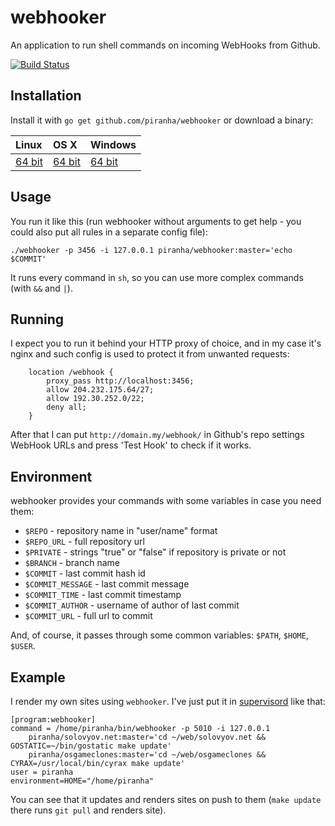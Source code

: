 # webhooker

An application to run shell commands on incoming WebHooks from Github.

[![Build Status](https://travis-ci.org/piranha/webhooker.png)](https://travis-ci.org/piranha/webhooker)

## Installation

Install it with `go get github.com/piranha/webhooker` or download a binary:

| Linux         | OS X          | Windows       |
|:--------------|:--------------|:--------------|
| [64 bit][l64] | [64 bit][x64] | [64 bit][w64] |

[l64]: http://solovyov.net/files/webhooker-linux
[x64]: http://solovyov.net/files/webhooker-osx
[w64]: http://solovyov.net/files/webhooker-win.exe

## Usage

You run it like this (run webhooker without arguments to get help - you could
also put all rules in a separate config file):

```
./webhooker -p 3456 -i 127.0.0.1 piranha/webhooker:master='echo $COMMIT'
```

It runs every command in `sh`, so you can use more complex commands (with `&&`
and `|`).

## Running

I expect you to run it behind your HTTP proxy of choice, and in my case it's
nginx and such config is used to protect it from unwanted requests:

```
    location /webhook {
        proxy_pass http://localhost:3456;
        allow 204.232.175.64/27;
        allow 192.30.252.0/22;
        deny all;
    }
```

After that I can put `http://domain.my/webhook/` in Github's repo settings
WebHook URLs and press 'Test Hook' to check if it works.

## Environment

webhooker provides your commands with some variables in case you need them:

- `$REPO` - repository name in "user/name" format
- `$REPO_URL` - full repository url
- `$PRIVATE` - strings "true" or "false" if repository is private or not
- `$BRANCH` - branch name
- `$COMMIT` - last commit hash id
- `$COMMIT_MESSAGE` - last commit message
- `$COMMIT_TIME` - last commit timestamp
- `$COMMIT_AUTHOR` - username of author of last commit
- `$COMMIT_URL` - full url to commit

And, of course, it passes through some common variables: `$PATH`, `$HOME`,
`$USER`.

## Example

I render my own sites using `webhooker`. I've just put it in
[supervisord](http://supervisord.org/) like that:

```
[program:webhooker]
command = /home/piranha/bin/webhooker -p 5010 -i 127.0.0.1
    piranha/solovyov.net:master='cd ~/web/solovyov.net && GOSTATIC=~/bin/gostatic make update'
    piranha/osgameclones:master='cd ~/web/osgameclones && CYRAX=/usr/local/bin/cyrax make update'
user = piranha
environment=HOME="/home/piranha"
```

You can see that it updates and renders sites on push to them (`make update`
there runs `git pull` and renders site).
